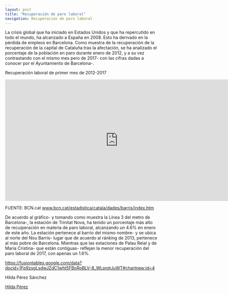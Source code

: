 ```yaml
---
layout: post
title: "Recuperación de paro laboral"
navigation: Recuperación de paro laboral
---
```


La crisis global que ha iniciado en Estados Unidos y que ha repercutido en todo el mundo, ha alcanzado a España en 2008. Esto ha derivado en la pérdida de empleos en Barcelona. 
Como muestra de la recuperación de la recuperación de la capital de Cataluña tras la afectación, se ha analizado el porcentaje de la población en paro durante enero de 2012, y a su vez contrastando con el mismo mes pero de 2017- con las cifras dadas a conocer por el Ayuntamiento de Barcelona-.

Recuperación laboral de primer mes de 2012-2017

<iframe width="740" height="400" scrolling="no" frameborder="no" src="https://fusiontables.google.com/embedviz?containerId=googft-gviz-canvas&amp;q=select+col2%3E%3E0%2C+col10%3E%3E0%2C+col5%3E%3E1+from+1Fp9zsgLsdwJZdC1wht5FBoRoBLV-8_WLprqtJuWT+order+by+col10%3E%3E0+asc+limit+26&amp;viz=GVIZ&amp;t=LINE&amp;uiversion=2&amp;gco_forceIFrame=true&amp;gco_hasLabelsColumn=true&amp;gco_vAxes=%5B%7B%22title%22%3Anull%2C+%22minValue%22%3Anull%2C+%22maxValue%22%3Anull%2C+%22useFormatFromData%22%3Atrue%2C+%22viewWindow%22%3A%7B%22max%22%3Anull%2C+%22min%22%3Anull%7D%7D%2C%7B%22useFormatFromData%22%3Atrue%2C+%22viewWindow%22%3A%7B%22max%22%3Anull%2C+%22min%22%3Anull%7D%2C+%22minValue%22%3Anull%2C+%22maxValue%22%3Anull%2C+%22textStyle%22%3A%7B%22color%22%3A%22none%22%2C+%22fontSize%22%3A12%7D%7D%5D&amp;gco_useFirstColumnAsDomain=true&amp;gco_legacyScatterChartLabels=true&amp;gco_curveType=&amp;gco_booleanRole=certainty&amp;gco_lineWidth=2&amp;gco_hAxis=%7B%22useFormatFromData%22%3Atrue%2C+%22minValue%22%3Anull%2C+%22maxValue%22%3Anull%2C+%22viewWindow%22%3Anull%2C+%22viewWindowMode%22%3Anull%2C+%22textStyle%22%3A%7B%22color%22%3A%22%23000000%22%2C+%22fontSize%22%3A12%7D%7D&amp;gco_legend=none&amp;gco_series=%7B%220%22%3A%7B%22color%22%3A%22none%22%2C+%22targetAxisIndex%22%3A1%7D%2C+%221%22%3A%7B%22color%22%3A%22%2338761d%22%2C+%22targetAxisIndex%22%3A0%7D%7D&amp;gco_title=Recuperaci%C3%B3n+paro+laboral&amp;width=740&amp;height=400"></iframe>

FUENTE: BCN.cat 
www.bcn.cat/estadistica/catala/dades/barris/index.htm



 De acuerdo al gráfico- y tomando como muestra la Línea 3 del metro de Barcelona-, la estación de Trinitat Nova, ha tenido un porcentaje más alto de recuiperación en materia de paro laboral, alcanzando un 4.6% en enero de este año. La estación pertenece al barrio del mismo nombre- y se ubica al norte del Nou Barris- lugar que de acuerdo al ránking de 2013, pertenece al más pobre de Barcelona.
 Mientras que las estaciones de Palau Reial y de Maria Cristina- que están contiguas- reflejan la menor recuperación del paro laboral de 2017, con apenas un 1.6%.
 
 https://fusiontables.google.com/data?docid=1Fp9zsgLsdwJZdC1wht5FBoRoBLV-8_WLprqtJuWT#chartnew:id=4
 
 
 Hilda Pérez Sánchez
 
 [Hilda Pérez](https://www.linkedin.com/in/hilda-p%C3%A9rez-b3b61b113/)

